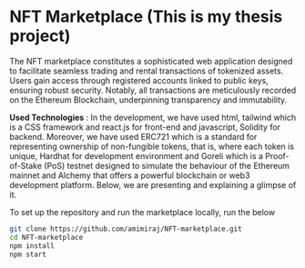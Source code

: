 #  NFT Marketplace (This is my thesis project)

The NFT marketplace constitutes a sophisticated web application designed to facilitate seamless trading and rental transactions of tokenized assets. Users gain access through registered accounts linked to public keys, ensuring robust security. Notably, all transactions are meticulously recorded on the Ethereum Blockchain, underpinning transparency and immutability.




**Used Technologies** : In the development, we have used html, tailwind which is a
CSS framework and react.js for front-end and javascript, Solidity for backend.
Moreover, we have used ERC721 which is a standard for representing ownership of
non-fungible tokens, that is, where each token is unique, Hardhat for development
environment and Goreli which is a Proof-of-Stake (PoS) testnet designed to simulate
the behaviour of the Ethereum mainnet and Alchemy that offers a powerful
blockchain or web3 development platform. Below, we are presenting and explaining
a glimpse of it.




To set up the repository and run the marketplace locally, run the below
```bash
git clone https://github.com/amimiraj/NFT-marketplace.git
cd NFT-marketplace
npm install
npm start
```
